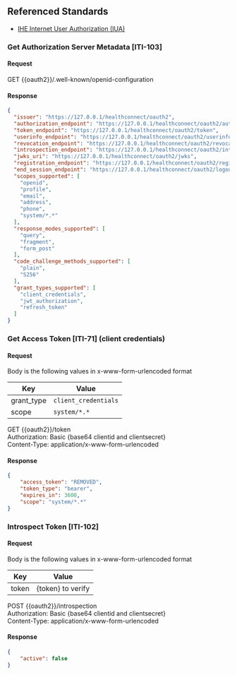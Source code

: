 
## Referenced Standards

- [IHE Internet User Authorization (IUA)](https://profiles.ihe.net/ITI/IUA/index.html)

### Get Authorization Server Metadata [ITI-103]

#### Request

<div class="alert alert-success" role="alert">
GET {{oauth2}}/.well-known/openid-configuration
</div>

#### Response

```json
{
  "issuer": "https://127.0.0.1/healthconnect/oauth2",
  "authorization_endpoint": "https://127.0.0.1/healthconnect/oauth2/authorize",
  "token_endpoint": "https://127.0.0.1/healthconnect/oauth2/token",
  "userinfo_endpoint": "https://127.0.0.1/healthconnect/oauth2/userinfo",
  "revocation_endpoint": "https://127.0.0.1/healthconnect/oauth2/revocation",
  "introspection_endpoint": "https://127.0.0.1/healthconnect/oauth2/introspection",
  "jwks_uri": "https://127.0.0.1/healthconnect/oauth2/jwks",
  "registration_endpoint": "https://127.0.0.1/healthconnect/oauth2/register",
  "end_session_endpoint": "https://127.0.0.1/healthconnect/oauth2/logout",
  "scopes_supported": [
    "openid",
    "profile",
    "email",
    "address",
    "phone",
    "system/*.*"
  ],
  "response_modes_supported": [
    "query",
    "fragment",
    "form_post"
  ],
  "code_challenge_methods_supported": [
    "plain",
    "S256"
  ],
  "grant_types_supported": [
    "client_credentials",
    "jwt_authorization",
    "refresh_token"
  ]
}
```

### Get Access Token [ITI-71] (client credentials)

#### Request

Body is the following values in x-www-form-urlencoded format

| Key | Value              |
|-----|--------------------|
| grant_type | `client_credentials` |
| scope | `system/*.*` | 

<div class="alert alert-success" role="alert">
GET {{oauth2}}/token<br/>
Authorization: Basic {base64 clientid and clientsecret}<br/>
Content-Type: application/x-www-form-urlencoded
</div>

#### Response

```json
{
    "access_token": "REMOVED",
    "token_type": "bearer",
    "expires_in": 3600,
    "scope": "system/*.*"
}
```

### Introspect Token [ITI-102]

#### Request

Body is the following values in x-www-form-urlencoded format

| Key   | Value             |
|-------|-------------------|
| token | {token} to verify |

<div class="alert alert-success" role="alert">
POST {{oauth2}}/introspection<br/>
Authorization: Basic {base64 clientid and clientsecret}<br/>
Content-Type: application/x-www-form-urlencoded
</div>

#### Response

```json
{
    "active": false
}
```
